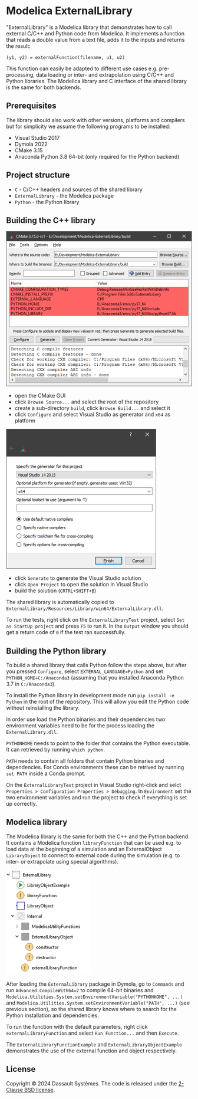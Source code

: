 # Modelica ExternalLibrary

"ExternalLibrary" is a Modelica library that demonstrates how to call external C/C++ and Python code from Modelica. It implements a function that reads a double value from a text file, adds it to the inputs and returns the result:

```
(y1, y2) = externalFunction(filename, u1, u2)
```

This function can easily be adapted to different use cases e.g. pre-processing, data loading or inter- and extrapolation using C/C++ and Python libraries. The Modelica library and C interface of the shared library is the same for both backends.

## Prerequisites

The library should also work with other versions, platforms and compilers but for simplicity we assume the following programs to be installed:

- Visual Studio 2017
- Dymola 2022
- CMake 3.15
- Anaconda Python 3.8 64-bit (only required for the Python backend)

## Project structure

- `C` - C/C++ headers and sources of the shared library
- `ExternalLibrary` - the Modelica package
- `Python` - the Python library

## Building the C++ library

![Modelica library](ExternalLibrary/Resources/Images/cmake-configure.png)

- open the CMake GUI
- click `Browse Source...` and select the root of the repository
- create a sub-directory `build`, click `Browse Build...` and select it
- click `Configure` and select Visual Studio as generator and `x64` as platform

![Modelica library](ExternalLibrary/Resources/Images/cmake-generator.png)

- click `Generate` to generate the Visual Studio solution
- click `Open Project` to open the solution in Visual Studio
- build the solution (`CRTRL+SHIFT+B`)

The shared library is automatically copied to `ExternalLibrary/Resources/Library/win64/ExternalLibrary.dll`.

To run the tests, right click on the `ExternalLibraryTest` project, select `Set as StartUp project` and press `F5` to run it. In the `Output` window you should get a return code of `0` if the test ran successfully.

## Building the Python library

To build a shared library that calls Python follow the steps above, but after you pressed `Configure`, select `EXTERNAL_LANGUAGE=Python` and set `PYTHON_HOME=C:/Anaconda3` (assuming that you installed Anaconda Python 3.7 in `C:/Anaconda3`).

To install the Python library in development mode run `pip install -e Python` in the root of the repository.
This will allow you edit the Python code without reinstalling the library.

In order use load the Python binaries and their dependencies two environment variables need to be for the process loading the `ExternalLibrary.dll`.

`PYTHONHOME` needs to point to the folder that contains the Python executable.
It can retrieved by running `which python`.

`PATH` needs to contain all folders that contain Python binaries and dependencies.
For Conda environments these can be retrived by running `set PATH` inside a Conda prompt.

On the `ExternalLibraryTest` project in Visual Studio right-click and selct `Properties > Configuration Properties > Debugging`.
In `Environment` set the two environment variables and run the project to check if everything is set up correctly.

## Modelica library

The Modelica library is the same for both the C++ and the Python backend.
It contains a Modelica function `libraryFunction` that can be used e.g. to load data at the beginning of a simulation and an ExternalObject `LibraryObject` to connect to external code during the simulation (e.g. to inter- or extrapolate using special algorithms).

![Modelica library](ExternalLibrary/Resources/Images/ExternalLibrary.png)

After loading the `ExternalLibrary` package in Dymola, go to `Commands` and run `Advanced.CompileWith64=2` to compile 64-bit binaries and `Modelica.Utilities.System.setEnvironmentVariable("PYTHONHOME", ...)`  and `Modelica.Utilities.System.setEnvironmentVariable("PATH", ...)` (see previous section), so the shared library knows where to search for the Python installation and dependencies.

To run the function with the default parameters, right click `externalLibraryFunction` and select `Run Function...` and then `Execute`.

The `ExternalLibraryFunctionExample` and `ExternalLibraryObjectExample` demonstrates the use of the external function and object respectively.

## License

Copyright &copy; 2024 Dassault Syst&egrave;mes.
The code is released under the [2-Clause BSD license](LICENSE.txt).
